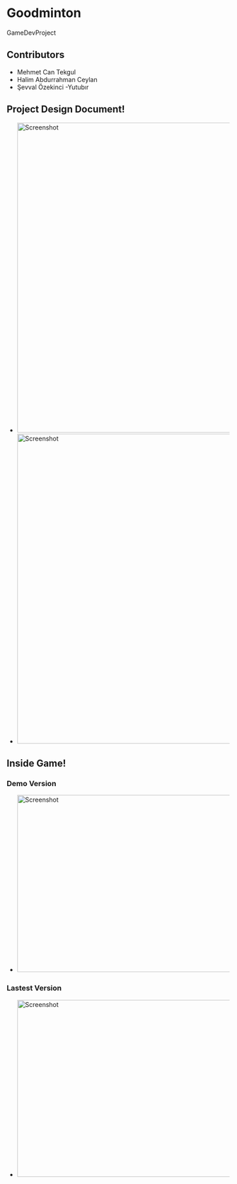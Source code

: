 # Goodminton
GameDevProject
## Contributors
* Mehmet Can Tekgul
* Halim Abdurrahman Ceylan
* Şevval Özekinci -Yutubır 
## Project Design Document!
- <img src="https://user-images.githubusercontent.com/64225727/235352989-d24f97e2-b011-41d8-a4f3-4ae2777ee824.jpg" alt="Screenshot" width="500" height="700" />

- <img src="https://user-images.githubusercontent.com/64225727/235352991-a12de236-93ba-44fe-8fc1-095f05e73707.jpg" alt="Screenshot" width="500" height="700" />
## Inside Game!
### Demo Version
- <img src="https://user-images.githubusercontent.com/64225727/234386818-b534272f-2847-448a-99fb-be165f271e4f.png" alt="Screenshot" width="600" height="400" />
### Lastest Version
- <img src="https://github.com/HalimACeylan/goodminton/assets/64225727/dad9a3cc-b25e-4f48-8ce2-5ae0300cf306" alt="Screenshot" width="600" height="400" />


